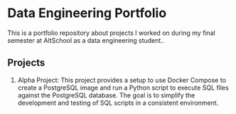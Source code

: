 # Data Engineering Portfolio

This is a portfolio repository about projects I worked on during my final semester at AltSchool as a data engineering student..

## Projects

1. Alpha Project: This project provides a setup to use Docker Compose to create a PostgreSQL image and run a Python script to execute SQL files against the PostgreSQL database. The goal is to simplify the development and testing of SQL scripts in a consistent environment.
